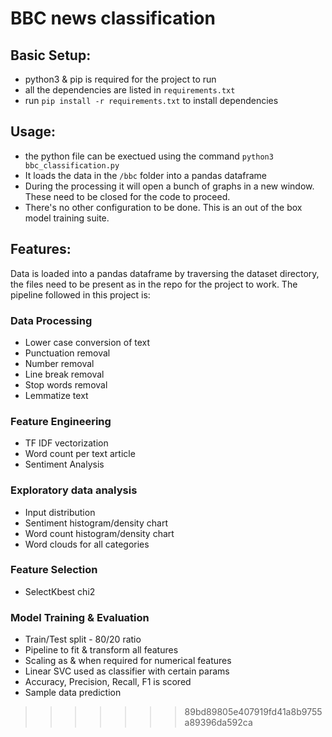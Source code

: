 # BBC news classification

## Basic Setup:
- python3 & pip is required for the project to run
- all the dependencies are listed in `requirements.txt`
- run `pip install -r requirements.txt` to install dependencies

## Usage:
- the python file can be exectued using the command `python3 bbc_classification.py`
- It loads the data in the `/bbc` folder into a pandas dataframe
- During the processing it will open a bunch of graphs in a new window. These need to be closed for the code to proceed.
- There's no other configuration to be done. This is an out of the box model training suite.

## Features:
Data is loaded into a pandas dataframe by traversing the dataset directory, the files need to be present as in the repo for the project to work. The pipeline followed in this project is:

### Data Processing 
- Lower case conversion of text
- Punctuation removal
- Number removal
- Line break removal
- Stop words removal
- Lemmatize text

### Feature Engineering
- TF IDF vectorization
- Word count per text article
- Sentiment Analysis

### Exploratory data analysis
- Input distribution
- Sentiment histogram/density chart
- Word count histogram/density chart
- Word clouds for all categories

### Feature Selection
- SelectKbest chi2

### Model Training & Evaluation
- Train/Test split - 80/20 ratio
- Pipeline to fit & transform all features
- Scaling as & when required for numerical features
- Linear SVC used as classifier with certain params
- Accuracy, Precision, Recall, F1 is scored
- Sample data prediction
>>>>>>> 89bd89805e407919fd41a8b9755a89396da592ca
